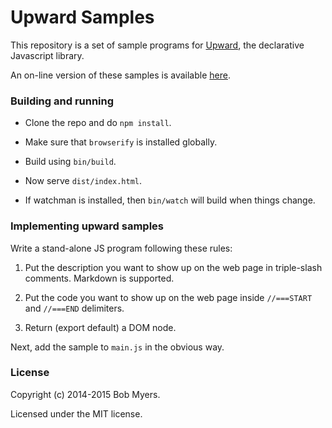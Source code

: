 Upward Samples
==============

This repository is a set of sample programs for [Upward](https://www.github.com/rtm/upward), the declarative Javascript library.

An on-line version of these samples is available [here](http://upward-samples.s3-website-us-east-1.amazonaws.com/).


### Building and running

 * Clone the repo and do `npm install`.

 * Make sure that `browserify` is installed globally.

 * Build using `bin/build`.

 * Now serve `dist/index.html`.

 * If watchman is installed, then `bin/watch` will build when things change.


### Implementing upward samples

Write a stand-alone JS program following these rules:

 1. Put the description you want to show up on the web page in triple-slash comments. Markdown is supported.

 1. Put the code you want to show up on the web page inside `//===START` and `//===END` delimiters.

 1. Return (export default) a DOM node.

Next, add the sample to `main.js` in the obvious way.

### License

Copyright (c) 2014-2015 Bob Myers.

Licensed under the MIT license.
